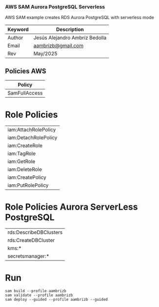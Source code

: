 ### AWS SAM Aurora PostgreSQL Serverless

AWS SAM example creates RDS Aurora PostgreSQL with serverless mode

| Keyword | Description                    |
|---------|--------------------------------|
| Author  | Jesús Alejandro Ambríz Bedolla |
| Email   | aambrizb@gmail.com             |
| Rev     | May/2025                       |

## Policies AWS

| Policy             |
|--------------------|
| SamFullAccess      |

# Role Policies

|                       |
|-----------------------|
| iam:AttachRolePolicy  |
| iam:DetachRolePolicy  |
| iam:CreateRole        |
| iam:TagRole           |
| iam:GetRole           |
| iam:DeleteRole        |
| iam:CreatePolicy      |
| iam:PutRolePolicy     |

# Role Policies Aurora ServerLess PostgreSQL

|                     |
|---------------------|
| rds:DescribeDBClusters  |
| rds:CreateDBCluster  |
| kms:*  |
| secretsmanager:*  |


# Run

```
sam build --profile aambrizb
sam validate --profile aambrizb
sam deploy --guided --profile aambrizb --guided
```